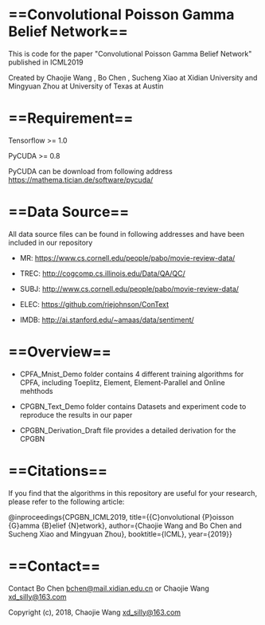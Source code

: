 # ==Convolutional Poisson Gamma Belief Network==
This is code for the paper "Convolutional Poisson Gamma Belief Network" published in ICML2019

Created by Chaojie Wang , Bo Chen , Sucheng Xiao at Xidian University and Mingyuan Zhou at University of Texas at Austin

# ==Requirement==
Tensorflow >= 1.0

PyCUDA >= 0.8 

PyCUDA can be download from following address https://mathema.tician.de/software/pycuda/

# ==Data Source==
All data source files can be found in following addresses and have been included in our repository

- MR: https://www.cs.cornell.edu/people/pabo/movie-review-data/

- TREC: http://cogcomp.cs.illinois.edu/Data/QA/QC/

- SUBJ: http://www.cs.cornell.edu/people/pabo/movie-review-data/

- ELEC: https://github.com/riejohnson/ConText

- IMDB: http://ai.stanford.edu/~amaas/data/sentiment/

# ==Overview==
- CPFA_Mnist_Demo folder contains 4 different training algorithms for CPFA, including Toeplitz, Element, Element-Parallel and Online mehthods

- CPGBN_Text_Demo folder contains Datasets and experiment code to reproduce the results in our paper

- CPGBN_Derivation_Draft file provides a detailed derivation for the CPGBN

# ==Citations==
If you find that the algorithms in this repository are useful for your research, please refer to the following article:

@inproceedings{CPGBN_ICML2019,
title={{C}onvolutional {P}oisson {G}amma {B}elief {N}etwork},
author={Chaojie Wang and Bo Chen and Sucheng Xiao and Mingyuan Zhou}, booktitle={ICML}, year={2019}}

# ==Contact== 
Contact Bo Chen bchen@mail.xidian.edu.cn or Chaojie Wang xd_silly@163.com

Copyright (c), 2018, Chaojie Wang xd_silly@163.com
